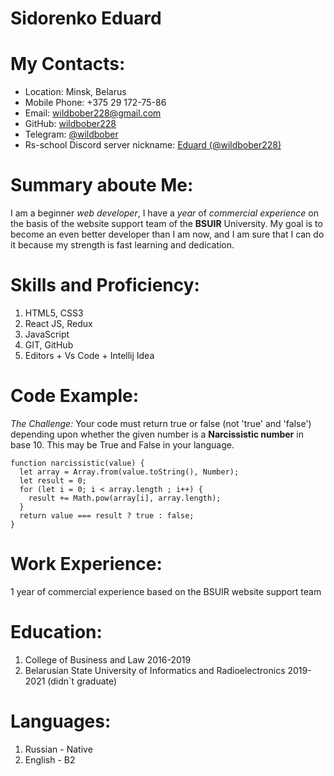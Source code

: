 # Sidorenko Eduard
# **My Contacts:**
* Location: Minsk, Belarus
* Mobile Phone: +375 29 172-75-86
* Email: [wildbober228@gmail.com](wildbober228@gmail.com)
* GitHub: [wildbober228](https://github.com/wildbober228)
* Telegram: [@wildbober](https://t.me/wildbober)
* Rs-school Discord server nickname: [Eduard (@wildbober228)](wildfarmer#4505)

# **Summary aboute Me:**
I am a beginner _web developer_, 
I have a _year_ of _commercial experience_ on the basis of the website support team of the **BSUIR** University.
 My goal is to become an even better developer than I am now, 
and I am sure that I can do it because my strength is fast learning and dedication.
# **Skills and Proficiency:**
 1. HTML5, CSS3
 2. React JS, Redux
 3. JavaScript 
 4. GIT, GitHub
 5. Editors + Vs Code
            + Intellij Idea
# **Code Example:**
*The Challenge:*
Your code must return true or false (not 'true' and 'false') depending upon whether the given number is a **Narcissistic number** in base 10.
This may be True and False in your language.
```
function narcissistic(value) {
  let array = Array.from(value.toString(), Number);
  let result = 0;
  for (let i = 0; i < array.length ; i++) {
    result += Math.pow(array[i], array.length);
  }
  return value === result ? true : false;
}
```
# **Work Experience:**
1 year of commercial experience based on the BSUIR website support team

# **Education:**
 1. College of Business and Law 2016-2019
 1. Belarusian State University of Informatics and Radioelectronics 2019-2021 (didn`t graduate)
# **Languages:**
 1. Russian - Native
 2. English - В2